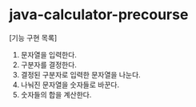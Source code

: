 # java-calculator-precourse

[기능 구현 목록]
1. 문자열을 입력한다. 
2. 구분자를 결정한다. 
3. 결정된 구분자로 입력한 문자열을 나눈다.
4. 나눠진 문자열을 숫자들로 바꾼다. 
5. 숫자들의 합을 계산한다. 